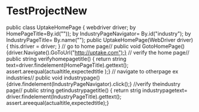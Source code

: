 # TestProjectNew                          
public class UptakeHomePage
{ webdriver driver; 
by HomePageTitle=By.id(""));
by IndustryPageNavigator= By.id("industry"); 
by IndustryPageTitle= By.name(""); 
public UptakeHomePage(WebDriver driver){
    this.driver = driver;
}
// go to home page// 
public void GotoHomePage()
{driver.Navigate().GoToUrl("http://uptake.com");}
// verify the home page//
public string verifyhomepagetitle() 
{ return string text=driver.findelement(HomePageTitle).gettext();
 assert.areequal(actualtitle,expectedtitle );}
// navigate to otherpage ex industries//
public void industrypage()
{drive.findelement(IndustryPageNavigator).click();}
//verify theindustry page//
public string getindustrypagetitle()
{ return strig industrypagetext= driver.findelement(IndustryPageTitle).gettext();
assert.areequal(actualtitle,expectedtitle);}
